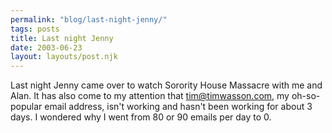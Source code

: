 ```yaml
---
permalink: "blog/last-night-jenny/"
tags: posts
title: Last night Jenny
date: 2003-06-23
layout: layouts/post.njk
---
```


Last night Jenny came over to watch Sorority House Massacre with me and Alan. It has also come to my attention that <tim@timwasson.com>, my oh-so-popular email address, isn't working and hasn't been working for about 3 days. I wondered why I went from 80 or 90 emails per day to 0.